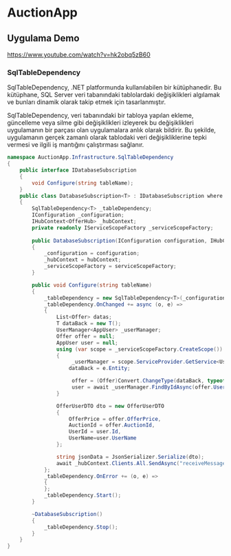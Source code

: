# AuctionApp

## Uygulama Demo 
https://www.youtube.com/watch?v=hk2obq5zB60


### SqlTableDependency
SqlTableDependency, .NET platformunda kullanılabilen bir kütüphanedir. Bu kütüphane, SQL Server veri tabanındaki tablolardaki değişiklikleri algılamak ve bunları dinamik olarak takip etmek için tasarlanmıştır.

SqlTableDependency, veri tabanındaki bir tabloya yapılan ekleme, güncelleme veya silme gibi değişiklikleri izleyerek bu değişiklikleri uygulamanın bir parçası olan uygulamalara anlık olarak bildirir. Bu şekilde, uygulamanın gerçek zamanlı olarak tablodaki veri değişikliklerine tepki vermesi ve ilgili iş mantığını çalıştırması sağlanır.

```c#
namespace AuctionApp.Infrastructure.SqlTableDependency
{
    public interface IDatabaseSubscription
    {
        void Configure(string tableName);
    }
    public class DatabaseSubscription<T> : IDatabaseSubscription where T : class, new()
    {
        SqlTableDependency<T> _tableDependency;
        IConfiguration _configuration;
        IHubContext<OfferHub> _hubContext;
        private readonly IServiceScopeFactory _serviceScopeFactory;
        
        public DatabaseSubscription(IConfiguration configuration, IHubContext<OfferHub> hubContext, IServiceScopeFactory serviceScopeFactory)
        {
            _configuration = configuration;
            _hubContext = hubContext;
            _serviceScopeFactory = serviceScopeFactory;            
        }

        public void Configure(string tableName)
        {
            _tableDependency = new SqlTableDependency<T>(_configuration.GetConnectionString("DefaultConnection"), tableName);
            _tableDependency.OnChanged += async (o, e) =>
            {
                List<Offer> datas;
                T dataBack = new T();
                UserManager<AppUser> _userManager;
                Offer offer = null;
                AppUser user = null;
                using (var scope = _serviceScopeFactory.CreateScope())
                {
                     _userManager = scope.ServiceProvider.GetService<UserManager<AppUser>>();
                    dataBack = e.Entity;

                     offer = (Offer)Convert.ChangeType(dataBack, typeof(Offer));
                     user = await _userManager.FindByIdAsync(offer.UserId.ToString());
                }               

                OfferUserDTO dto = new OfferUserDTO
                {
                    OfferPrice = offer.OfferPrice,
                    AuctionId = offer.AuctionId,
                    UserId = user.Id,
                    UserName=user.UserName
                };

                string jsonData = JsonSerializer.Serialize(dto);
                await _hubContext.Clients.All.SendAsync("receiveMessage", jsonData);
            };
            _tableDependency.OnError += (o, e) =>
            {
            };
            _tableDependency.Start();
        }

        ~DatabaseSubscription()
        {
            _tableDependency.Stop();
        }
    }
}
```
